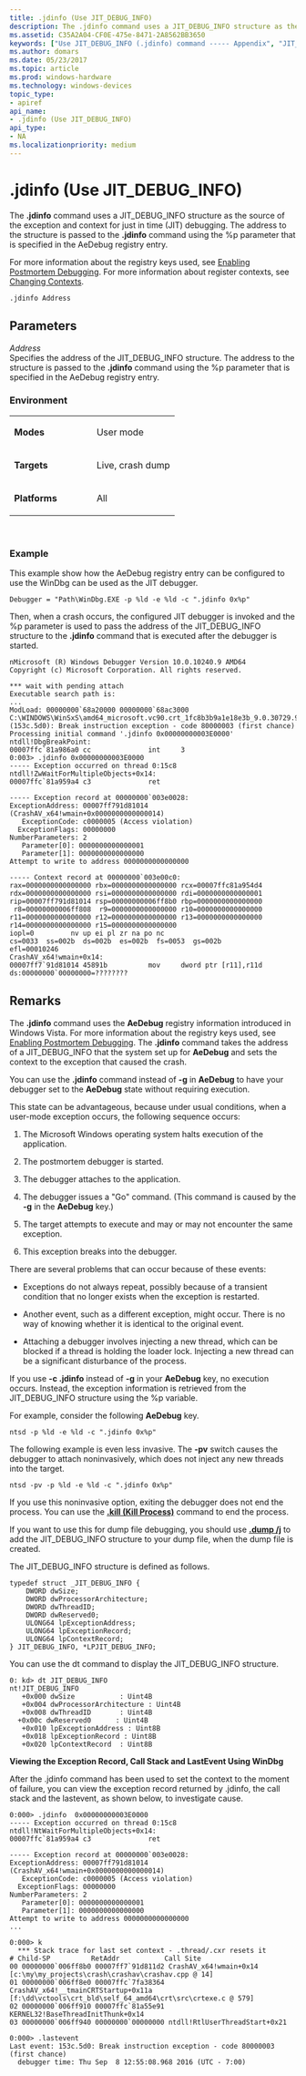 ```yaml
---
title: .jdinfo (Use JIT_DEBUG_INFO)
description: The .jdinfo command uses a JIT_DEBUG_INFO structure as the source of the exception and context for just in time (JIT) debugging.
ms.assetid: C35A2A04-CF0E-475e-8471-2A8562BB3650
keywords: ["Use JIT_DEBUG_INFO (.jdinfo) command ----- Appendix", "JIT_DEBUG_INFO ----- Appendix", ".jdinfo (Use JIT_DEBUG_INFO) Windows Debugging"]
ms.author: domars
ms.date: 05/23/2017
ms.topic: article
ms.prod: windows-hardware
ms.technology: windows-devices
topic_type:
- apiref
api_name:
- .jdinfo (Use JIT_DEBUG_INFO)
api_type:
- NA
ms.localizationpriority: medium
---
```


# .jdinfo (Use JIT\_DEBUG\_INFO)


The **.jdinfo** command uses a JIT\_DEBUG\_INFO structure as the source of the exception and context for just in time (JIT) debugging. The address to the structure is passed to the **.jdinfo** command using the %p parameter that is specified in the AeDebug registry entry.

For more information about the registry keys used, see [Enabling Postmortem Debugging](enabling-postmortem-debugging.md). For more information about register contexts, see [Changing Contexts](changing-contexts.md).

```dbgcmd
.jdinfo Address 
```

## <span id="ddk_apc_meta_use_jit_debug_info_dbg"></span><span id="DDK_APC_META_USE_JIT_DEBUG_INFO_DBG"></span>Parameters


<span id="_______Address______"></span><span id="_______address______"></span><span id="_______ADDRESS______"></span> *Address*   
Specifies the address of the JIT\_DEBUG\_INFO structure. The address to the structure is passed to the **.jdinfo** command using the %p parameter that is specified in the AeDebug registry entry.

### <span id="Environment"></span><span id="environment"></span><span id="ENVIRONMENT"></span>Environment

<table>
<colgroup>
<col width="50%" />
<col width="50%" />
</colgroup>
<tbody>
<tr class="odd">
<td align="left"><p><strong>Modes</strong></p></td>
<td align="left"><p>User mode</p></td>
</tr>
<tr class="even">
<td align="left"><p><strong>Targets</strong></p></td>
<td align="left"><p>Live, crash dump</p></td>
</tr>
<tr class="odd">
<td align="left"><p><strong>Platforms</strong></p></td>
<td align="left"><p>All</p></td>
</tr>
</tbody>
</table>

 

### <span id="Example"></span><span id="example"></span><span id="EXAMPLE"></span>Example

This example show how the AeDebug registry entry can be configured to use the WinDbg can be used as the JIT debugger.

```dbgcmd
Debugger = "Path\WinDbg.EXE -p %ld -e %ld -c ".jdinfo 0x%p"
```

Then, when a crash occurs, the configured JIT debugger is invoked and the %p parameter is used to pass the address of the JIT\_DEBUG\_INFO structure to the **.jdinfo** command that is executed after the debugger is started.

```dbgcmd
nMicrosoft (R) Windows Debugger Version 10.0.10240.9 AMD64
Copyright (c) Microsoft Corporation. All rights reserved.

*** wait with pending attach
Executable search path is: 
...
ModLoad: 00000000`68a20000 00000000`68ac3000   C:\WINDOWS\WinSxS\amd64_microsoft.vc90.crt_1fc8b3b9a1e18e3b_9.0.30729.9247_none_08e394a1a83e212f\MSVCR90.dll
(153c.5d0): Break instruction exception - code 80000003 (first chance)
Processing initial command '.jdinfo 0x00000000003E0000'
ntdll!DbgBreakPoint:
00007ffc`81a986a0 cc              int     3
0:003> .jdinfo 0x00000000003E0000
----- Exception occurred on thread 0:15c8
ntdll!ZwWaitForMultipleObjects+0x14:
00007ffc`81a959a4 c3              ret

----- Exception record at 00000000`003e0028:
ExceptionAddress: 00007ff791d81014 (CrashAV_x64!wmain+0x0000000000000014)
   ExceptionCode: c0000005 (Access violation)
  ExceptionFlags: 00000000
NumberParameters: 2
   Parameter[0]: 0000000000000001
   Parameter[1]: 0000000000000000
Attempt to write to address 0000000000000000

----- Context record at 00000000`003e00c0:
rax=0000000000000000 rbx=0000000000000000 rcx=00007ffc81a954d4
rdx=0000000000000000 rsi=0000000000000000 rdi=0000000000000001
rip=00007ff791d81014 rsp=00000000006ff8b0 rbp=0000000000000000
 r8=00000000006ff808  r9=0000000000000000 r10=0000000000000000
r11=0000000000000000 r12=0000000000000000 r13=0000000000000000
r14=0000000000000000 r15=0000000000000000
iopl=0         nv up ei pl zr na po nc
cs=0033  ss=002b  ds=002b  es=002b  fs=0053  gs=002b             efl=00010246
CrashAV_x64!wmain+0x14:
00007ff7`91d81014 45891b          mov     dword ptr [r11],r11d ds:00000000`00000000=????????
```

Remarks
-------

The **.jdinfo** command uses the **AeDebug** registry information introduced in Windows Vista. For more information about the registry keys used, see [Enabling Postmortem Debugging](enabling-postmortem-debugging.md). The **.jdinfo** command takes the address of a JIT\_DEBUG\_INFO that the system set up for **AeDebug** and sets the context to the exception that caused the crash.

You can use the **.jdinfo** command instead of **-g** in **AeDebug** to have your debugger set to the **AeDebug** state without requiring execution.

This state can be advantageous, because under usual conditions, when a user-mode exception occurs, the following sequence occurs:

1.  The Microsoft Windows operating system halts execution of the application.

2.  The postmortem debugger is started.

3.  The debugger attaches to the application.

4.  The debugger issues a "Go" command. (This command is caused by the **-g** in the **AeDebug** key.)

5.  The target attempts to execute and may or may not encounter the same exception.

6.  This exception breaks into the debugger.

There are several problems that can occur because of these events:

-   Exceptions do not always repeat, possibly because of a transient condition that no longer exists when the exception is restarted.

-   Another event, such as a different exception, might occur. There is no way of knowing whether it is identical to the original event.

-   Attaching a debugger involves injecting a new thread, which can be blocked if a thread is holding the loader lock. Injecting a new thread can be a significant disturbance of the process.

If you use **-c .jdinfo** instead of **-g** in your **AeDebug** key, no execution occurs. Instead, the exception information is retrieved from the JIT\_DEBUG\_INFO structure using the %p variable.

For example, consider the following **AeDebug** key.

```dbgcmd
ntsd -p %ld -e %ld -c ".jdinfo 0x%p"
```

The following example is even less invasive. The **-pv** switch causes the debugger to attach noninvasively, which does not inject any new threads into the target.

```dbgcmd
ntsd -pv -p %ld -e %ld -c ".jdinfo 0x%p"
```

If you use this noninvasive option, exiting the debugger does not end the process. You can use the [**.kill (Kill Process)**](-kill--kill-process-.md) command to end the process.

If you want to use this for dump file debugging, you should use [**.dump /j**](-dump--create-dump-file-.md) to add the JIT\_DEBUG\_INFO structure to your dump file, when the dump file is created.

The JIT\_DEBUG\_INFO structure is defined as follows.

```dbgcmd
typedef struct _JIT_DEBUG_INFO {
    DWORD dwSize;
    DWORD dwProcessorArchitecture;
    DWORD dwThreadID;
    DWORD dwReserved0;
    ULONG64 lpExceptionAddress;
    ULONG64 lpExceptionRecord;
    ULONG64 lpContextRecord;
} JIT_DEBUG_INFO, *LPJIT_DEBUG_INFO;
```

You can use the dt command to display the JIT\_DEBUG\_INFO structure.

```dbgcmd
0: kd> dt JIT_DEBUG_INFO
nt!JIT_DEBUG_INFO
   +0x000 dwSize           : Uint4B
   +0x004 dwProcessorArchitecture : Uint4B
   +0x008 dwThreadID       : Uint4B
  +0x00c dwReserved0      : Uint4B
   +0x010 lpExceptionAddress : Uint8B
   +0x018 lpExceptionRecord : Uint8B
   +0x020 lpContextRecord  : Uint8B
```

**Viewing the Exception Record, Call Stack and LastEvent Using WinDbg**

After the .jdinfo command has been used to set the context to the moment of failure, you can view the exception record returned by .jdinfo, the call stack and the lastevent, as shown below, to investigate cause.

```dbgcmd
0:000> .jdinfo  0x00000000003E0000
----- Exception occurred on thread 0:15c8
ntdll!NtWaitForMultipleObjects+0x14:
00007ffc`81a959a4 c3              ret

----- Exception record at 00000000`003e0028:
ExceptionAddress: 00007ff791d81014 (CrashAV_x64!wmain+0x0000000000000014)
   ExceptionCode: c0000005 (Access violation)
  ExceptionFlags: 00000000
NumberParameters: 2
   Parameter[0]: 0000000000000001
   Parameter[1]: 0000000000000000
Attempt to write to address 0000000000000000
...

0:000> k
  *** Stack trace for last set context - .thread/.cxr resets it
# Child-SP          RetAddr           Call Site
00 00000000`006ff8b0 00007ff7`91d811d2 CrashAV_x64!wmain+0x14 [c:\my\my_projects\crash\crashav\crashav.cpp @ 14]
01 00000000`006ff8e0 00007ffc`7fa38364 CrashAV_x64!__tmainCRTStartup+0x11a [f:\dd\vctools\crt_bld\self_64_amd64\crt\src\crtexe.c @ 579]
02 00000000`006ff910 00007ffc`81a55e91 KERNEL32!BaseThreadInitThunk+0x14
03 00000000`006ff940 00000000`00000000 ntdll!RtlUserThreadStart+0x21

0:000> .lastevent
Last event: 153c.5d0: Break instruction exception - code 80000003 (first chance)
  debugger time: Thu Sep  8 12:55:08.968 2016 (UTC - 7:00)
```

 

 





